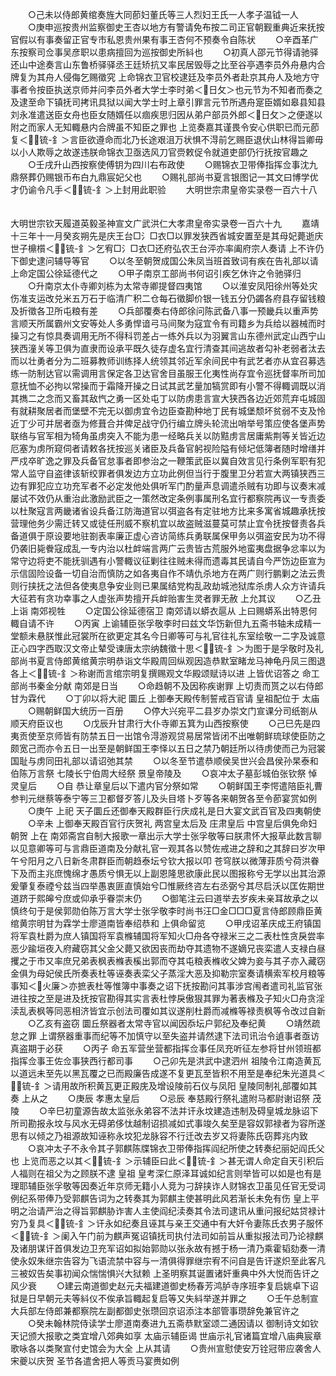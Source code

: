 <!-- { "loadSidebar": true } -->
　　○己未以侍郎黄绾奏旌大同莭妇董氏等三人烈妇王氏一人孝子温钺一人
　　○庚申巡按贵州监察御史王杏以地方有警请免布按二司正官朝觐重典近来抚按官假以有事奏留正官专市私恩贵州果有事王杏何不预奏令自陈状
　　○辛酉革广东按察司佥事吴彦职以患病擅回为巡按御史所紏也
　　○初真人邵元节得请驰驿还山中途奏言山东鲁桥驿驿丞王廷矫抗又率民居毁辱之比至谷亭遇李员外舟悬内合牌复为其舟人侵侮乞赐徵究  上命锦衣卫官校逮廷及李员外者赴京其舟人及地方守事者令按臣执送京师并问李员外者大学士李时弟＜日攵＞也元节为不知者而奏之及逮至命下镇抚司拷讯具狱以闻大学士时上章引罪言元节所遇舟寔臣婿如皋县知县刘永准遣送臣女舟也臣女随婿任以痼疾思归因从弟户部员外郎＜日攵＞之便遂以附之而家人无知輙悬内合牌虽不知臣之罪也  上览奏嘉其谨畏令安心供职已而元莭复＜锍-釒＞言臣欲遵命而北乃长途艰沮万状惧不淂前乞赐臣退伏山林得旨卿毋以小人欺辱之故遂违朕命锦衣卫亟选风刀官赍敕促令就道吏部仍行抚按官趣之
　　○壬戌升山西按察使傅钥为四川右布政使
　　○赐锦衣卫带俸指挥佥事沈九鼎祭葬仍赐银币布白九鼎宸妃父也
　　○赐礼部尚书夏言银图记一其文曰博学优才仍谕令凡手＜锍-釒＞上封用此职验
　　大明世宗肃皇帝实录卷一百六十八
　　

大明世宗钦天履道英毅圣神宣文广武洪仁大孝肃皇帝实录卷一百六十九
　　嘉靖十三年十一月癸亥朔先是庆王台□氵□衣□以罪发狭西省城安置至是其母妃薨逝庆世子檙櫍＜锍-釒＞乞宥□氵□衣□还府弘农王台泙亦率阖府宗人奏请  上不许仍下御史逮问辅导等官
　　○以冬至朝贺成国公朱凤当班首致词有疾在告礼部以请  上命定国公徐延德代之
　　○甲子南京工部尚书何诏引疾乞休许之令驰驿归
　　○升南京太仆寺卿刘栋为太常寺卿提督四夷馆
　　○以淮安凤阳徐州等处灾伤准支运改兑米五万石于临清广积二仓每石徵脚价银一钱五分仍蠲各府县存留钱粮及折徵各卫所屯粮有差
　　○兵部覆奏右侍郎徐问陈武备八事一预畿兵以重声势言顺天所属霸州文安等处人多勇悍谙弓马间聚为寇宜令有司籍乡为兵给以器械而时操习之有惊具奏调用无所不得科罚差占一练外兵以为羽翼言山东德州武定山西宁山狭西潼关等卫俱为直隶而设承平既久徒存虚名宜行清查其间逃故者勾补老弱者汰去而以壮勇者分为二班募教师训练择人统领其邻近军余间民中有武艺者亦从宜召募选练一防制达官以需调用言保定各卫达官舍目虽服王化夷性尚存宜令巡抚督率所司加意抚恤不必拘以常操而于霜降开操之日试其武艺量加犒赏即有小警不得輙调既以消其擕二之念而又畜其敌忾之勇一区处屯丁以防虏患言宣大狭西各边近郊荒弃屯城固有就耕聚居者而堡壁不完无以御虏宜令边臣查勘种地丁民有城堡颓坏贫弱不支及怜近丁少可并居者亟为修葺合并俾足战守仍行编立牌头轮流出哨举号策应使各堡声势联络与官军相为犄角虽虏突入不能为患一经略兵关以防黠虏言居庸紫荆等关皆近边厄塞为虏所窥伺者请敕各抚按巡关诸臣及兵备官躬视险隘有倾圮低簿者随时增缮并严戍卒旷逸之罪及兵备官怠事者即参治之一鞭策武臣以冀自效言见行条例军职有犯常人监守自盗律该斩绞罪者俱发边方立功此例但当行于腹里卫分若宣大两镇狭西三边有罪犯应立功充军者不必定发他处俱听军门酌量声息调遣杀贼有功即与议奏末减屡试不效仍从重治此激励武臣之一策然改定条例事属刑名宜行都察院再议一专责委以杜聚寇言两畿诸省设兵备江防海道官以弭盗各有定驻地方比来多寓省城趣承抚按营理他务少需迁转又或徒任刑威不察机宜以故盗贼滋蔓莫可禁止宜令抚按督责各兵备道俱于原设要地驻劄表率廉正虚心咨访简练兵勇联属保甲务以弭盗安民为功不得仍袭旧毙餋寇成乱一专内治以杜衅端言两广云贵皆古荒服外地蛮夷盘据争忿率以为常守边将吏不能抚驯遇有小警輙议征剿往往贼未得而遗毒其民请自今严饬边臣宣为示信固险设备一切自治而慎防之如各夷自作不靖仇杀地方在两广则行鹏剿之法云贵则行挟抚之法但各使夷息争安业则已果属结党构乱政劫城池狱库杀虏人众方许请兵大征若有贪功幸事之人虚张声势擅开兵衅贻害生灵者罪无赦  上允其议
　　○乙丑  上诣  南郊视牲
　　○定国公徐延德宿卫  南郊请以蟒衣扈从  上曰赐蟒系出特恩何輙自请不许
　　○丙寅  上谕辅臣张孚敬李时曰兹文华饬新但九五斋书轴未成精一堂额未悬朕惟此冠裳所在欲更定其名今日卿等可与礼官往礼东室绘敬一二字及诚意正心四字西取汉文帝止辇受谏唐太宗纳魏徵十思＜锍-釒＞为图于是孚敬时及礼部尚书夏言侍郎黄绾黄宗明恭诣文华殿周回纵观因造恭默室睹龙马神龟丹凤三图退各上＜锍-釒＞称谢而言绾宗明复撰赐观文华殿颂赋诗以进  上皆优诏答之  命工部尚书秦金分献  南郊是日当
　　○命趋朝不及因称疾谢罪  上切责而贳之以右侍郎甘为霖代
　　○丁卯以将大祀  圜丘  上御奉天殿传制誓戒百官请  皇祖配位于  太庙
　　○赐朝鲜国大统历一百册
　　○停大兴宛平二县岁办崇文门宣课分司纸劄从顺天府臣议也
　　○戊辰升甘肃行大仆寺卿五箕为山西按察使
　　○己巳先是四夷贡使至京师皆有防禁五日一出馆令淂游观贷易居常皆闭不出唯朝鲜琉球使臣防之颇宽己而亦令五日一出至是朝鲜国王李怿以五日之禁乃朝廷所以待虏使而己为冠裳国耻与虏同田礼部以请诏弛其禁
　　○以冬至节遣恭顺侯吴世兴会昌侯孙杲泰和伯陈万言祭  七陵长宁伯周大经祭  景皇帝陵及
　　○哀冲太子墓彭城伯张钦祭  悼灵皇后
　　○自  恭让章皇后以下遣内官分祭如常
　　○朝鲜国王李愕遣陪臣礼曹参判元继蔡等泰宁等三卫都督歹答儿及头目塔卜歹等各来朝贺各至令莭宴赏如例
　　○庚午  上祀  天子圜丘还御奉天殿群臣行庆成礼是日大宴文武百官及四夷朝使
　　○辛未  上御奉天殿百官行庆贺礼  两宫皇太后及  庄肃皇后  中宫皇后俱免命妇朝贺  上在  南郊斋宫自制大报歌一章出示大学士张孚敬等曰朕肃怀大报草此数言聊以见意卿等可与言鼎臣道南及分献礼官一观其各以赞佐戒进之辞和之其辞曰岁次甲午兮阳月之八日新冬肃群臣而朝趋泰坛兮钦大报以叩  苍穹朕以微薄菲质兮荷洪眷下及而主兆庶愧绵才愚质兮惧无以上副恩隆思欲康此民以图报称兮无学以出其治源爰肇复泰禋兮兹当四举愚衷匪直慎始兮□惟厥终咨左右丞弼兮其尽启沃以匡佐期世道跻于熙皞兮庶或仰承乎眷崇末仍
　　○御笔注云曰道举去岁疾未亲耳故承之以慎终句于是侯郭勋伯陈万言大学士张孚敬李时尚书汪□金□□□夏言侍郎顾鼎臣黄绾黄宗明甘为霖学士廖道南皆奉绍恭和  上俱命留览
　　○甲戌诏革庆成王府镇国将军袁杜爵为庶人镇国将军袁樤辅国将军知火□舟各夺禄米三之二表杜性贪戾尝率恶少踰垣夜入府藏窃其父金父薨又欲因丧而劫夺其遗物不遂嫡兄丧栾遣人支禄白昼攫之于市又率庶兄弟表枫表樤表榽出郭而夺其屯粮表樤收父婢为妾与其子亦入藏窃金俱为母妃侯氏所奏表杜等诬奏表栾父子蒸淫大恶及抑勒宗室奏请横索军校月粮等事知＜火廉＞亦摭表杜等惟簿中事奏之诏下抚按勘问其事涉宫闱者遣司礼监官张进往按之至是进及抚按官勘得其实言表杜悖戾傲狠其罪为著表樤及子知火□舟贪淫渎乱表枫等同恶相济皆宜示创法司覆如其议遂削杜爵而减樤等禄责枫等令改过自新
　　○乙亥有盗窃  圜丘祭器者太常寺官以闻因忝坛户郭纪及奉纪黄
　　○靖然疏怠之罪  上谓祭器重事而纪等不加慎守以至失盗并请然逮下法司讯治令遉事者亟访真盗期于必获
　　○丙子  命五军营坐营都指挥佥事任凤充听征左参将甘州领班都指挥佥事王佐佥事狭西行都司事
　　○己卯先是洪武中逮泗州  祖陵令江南造黄瓦以道远未至先以黑瓦覆之已而殿廉告成遂不复更瓦至皆积不用至是奉纪朱光道具＜锍-釒＞请用故所积黄瓦更正殿庑及增设陵前石仪与凤阳  皇陵同制礼部覆如其奏  上从之
　　○庚辰  孝惠太皇后
　　○忌辰  奉慈殿行祭礼遣附马都尉谢诏祭  茂陵
　　○辛巳初童源告故太监张永弟容不法并讦永坟建造违制及碍皇城龙脉诏下所司勘报永坟与风水无碍弟侈忲越制诏损减如式事竣久矣至是容奴郭禄者为容所遂思有以倾之乃祖源故知诬称永坟犯龙脉容不行迁改去岁又将妻陈氏窃葬兆内致
　　○哀冲太子不永令其子郭麒陈牒锦衣卫带俸指挥阎纪所使之转奏纪丽妃阎氏父也  上览而恶之以其＜锍-釒＞示辅臣曰此＜锍-釒＞甚无谓人命定自天引积后人福则在祖父为之顾朕不逮  皇祖  皇考深仁原泽耳诚如纪言则举皆可以如是也有是理耶辅臣张孚敬等因奏近年京师无籍小人竞为刁辞挟诈人财锦衣卫虽见任官无受词例纪系带俸乃受郭麒告词为之转奏其为郭麒主使甚明此风若渐长未免有伤  皇上平明之治请严治之得旨郭麒胁诈害人主使阎纪渎奏其令法司逮讯从重问报纪姑贷禄计穷乃复具＜锍-釒＞讦永如纪奏且诬其与亲王交通中有大奸令妻陈氏衣男子服怀＜锍-釒＞阑入午门前为麒声冤诏镇抚司执付法司如前旨从重拟报法司乃论禄麒及诸朋谋讦首俱发边卫充军诏如拟始郭勋以张永故有撼于杨一清乃乘霍韬劾奏一清使永奴朱继宗告容为飞语流禁中容与一清俱得罪继宗宥不问自是告讦遂炽至此客凡三被奴告矣事初闻众惴惴惧兴大狱赖  上圣明察其诞置诸奸重典中外大悦而告讦之风少衰
　　○建云南道御史赵元夫福建道御史杨春芳鸿胪寺序班李复启姚卓下诏狱是日早朝元夫等紏仪不俟承旨輙起复启等又失紏举遂并罪之
　　○壬午总制宣大兵部左侍郎兼都察院左副都御史张瓒回京诏添注本部管事瓒辞免兼官许之
　　○癸未翰林院侍读学士廖道南奏进九五斋恭默室颂二通因请以  御制诗文如钦天记颁大报歌之类宜增八郊典如享  太庙示辅臣谒  世庙示礼官诸篇宜增八庙典宸章歌咏各以类聚宣付史馆会为大全  上从其请
　　○贵州宣慰使安万铨冠带应袭舍人宋夔以庆贺  圣节各遣舍把人等贡马宴赉如例
